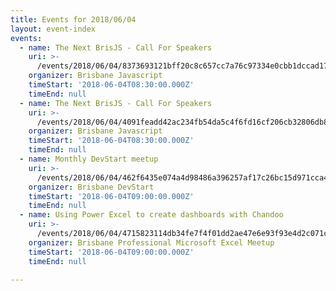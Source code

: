 ```yaml
---
title: Events for 2018/06/04
layout: event-index
events:
  - name: The Next BrisJS - Call For Speakers
    uri: >-
      /events/2018/06/04/8373693121bff20c8c657cc7a76c97334e0cbb1dccad17f1e00bae99760cdf1a
    organizer: Brisbane Javascript
    timeStart: '2018-06-04T08:30:00.000Z'
    timeEnd: null
  - name: The Next BrisJS - Call For Speakers
    uri: >-
      /events/2018/06/04/4091feadd42ac234fb54da5c4f6fd16cf206cb32806db8cef9b2fe0fb47dab69
    organizer: Brisbane Javascript
    timeStart: '2018-06-04T08:30:00.000Z'
    timeEnd: null
  - name: Monthly DevStart meetup
    uri: >-
      /events/2018/06/04/462f6435e074a4d98486a396257af17c26bc15d971cca42499e492b9e3e1a965
    organizer: Brisbane DevStart
    timeStart: '2018-06-04T09:00:00.000Z'
    timeEnd: null
  - name: Using Power Excel to create dashboards with Chandoo
    uri: >-
      /events/2018/06/04/4715823114db34fe7f4f01dd2ae47e6e93f93e4d2c071c2a4dd37e80ddccd58b
    organizer: Brisbane Professional Microsoft Excel Meetup
    timeStart: '2018-06-04T09:00:00.000Z'
    timeEnd: null

---
```

